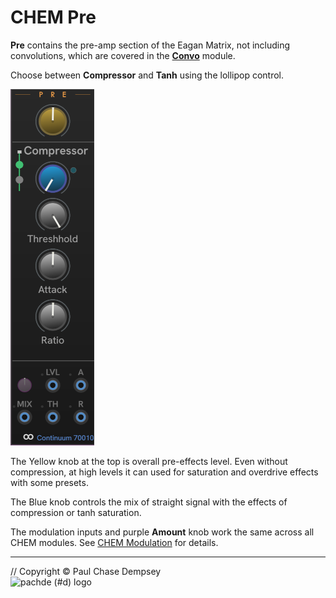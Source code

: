 # CHEM Pre

**Pre** contains the pre-amp section of the Eagan Matrix, not including convolutions, which are covered in the [**Convo**](./convo.md) module.

Choose between **Compressor** and **Tanh** using the lollipop control.

![CHEM Pre](./image/pre.png)

The Yellow knob at the top is overall pre-effects level.
Even without compression, at high levels it can used for saturation and overdrive effects with some presets.

The Blue knob controls the mix of straight signal with the effects of compression or tanh saturation.

The modulation inputs and purple **Amount** knob work the same across all CHEM modules.
See [CHEM Modulation](./modulation.md) for details.

---

// Copyright © Paul Chase Dempsey\
![pachde (#d) logo](./image/Logo.svg)
